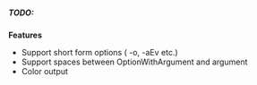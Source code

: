 ##### TODO:

**Features**
- Support short form options ( -o, -aEv etc.)
- Support spaces between OptionWithArgument and argument
- Color output
